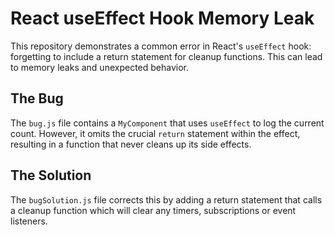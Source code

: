 # React useEffect Hook Memory Leak

This repository demonstrates a common error in React's `useEffect` hook:  forgetting to include a return statement for cleanup functions.  This can lead to memory leaks and unexpected behavior.

## The Bug

The `bug.js` file contains a `MyComponent` that uses `useEffect` to log the current count.  However, it omits the crucial `return` statement within the effect, resulting in a function that never cleans up its side effects.

## The Solution

The `bugSolution.js` file corrects this by adding a return statement that calls a cleanup function which will clear any timers, subscriptions or event listeners.